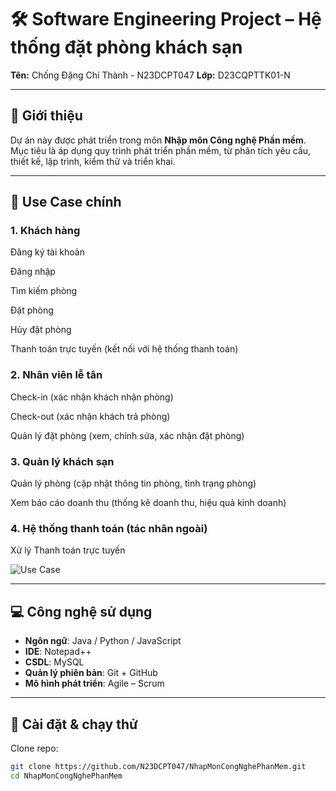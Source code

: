 # 🛠️ Software Engineering Project – Hệ thống đặt phòng khách sạn 
**Tên:** Chống Đặng Chí Thành - N23DCPT047
**Lớp:** D23CQPTTK01-N  

---

## 📌 Giới thiệu  
Dự án này được phát triển trong môn **Nhập môn Công nghệ Phần mềm**.  
Mục tiêu là áp dụng quy trình phát triển phần mềm, từ phân tích yêu cầu, thiết kế, lập trình, kiểm thử và triển khai.  

---

## 🎯 Use Case chính  
### 1. Khách hàng

Đăng ký tài khoản

Đăng nhập

Tìm kiếm phòng

Đặt phòng

Hủy đặt phòng

Thanh toán trực tuyến (kết nối với hệ thống thanh toán)

### 2. Nhân viên lễ tân

Check-in (xác nhận khách nhận phòng)

Check-out (xác nhận khách trả phòng)

Quản lý đặt phòng (xem, chỉnh sửa, xác nhận đặt phòng)

### 3. Quản lý khách sạn

Quản lý phòng (cập nhật thông tin phòng, tình trạng phòng)

Xem báo cáo doanh thu (thống kê doanh thu, hiệu quả kinh doanh)

### 4. Hệ thống thanh toán (tác nhân ngoài)

Xử lý Thanh toán trực tuyến

![Use Case](../Lab02/Use%20Case%20Diagram.jpg)

---

## 💻 Công nghệ sử dụng  
- **Ngôn ngữ**: Java / Python / JavaScript 
- **IDE**: Notepad++
- **CSDL**: MySQL
- **Quản lý phiên bản**: Git + GitHub  
- **Mô hình phát triển**: Agile – Scrum  

---

## 🚀 Cài đặt & chạy thử  
Clone repo:  
```bash
git clone https://github.com/N23DCPT047/NhapMonCongNghePhanMem.git
cd NhapMonCongNghePhanMem
